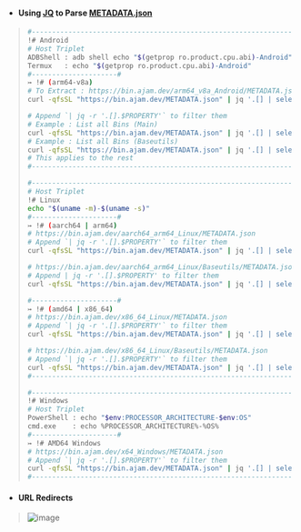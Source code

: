 - #### Using [JQ](https://jqlang.github.io/jq/manual/) to Parse [METADATA.json](https://bin.ajam.dev/METADATA.json)
> ```bash
> #-----------------------------------------------------------------------------#
> !# Android
> # Host Triplet
> ADBShell : adb shell echo "$(getprop ro.product.cpu.abi)-Android"
> Termux   : echo "$(getprop ro.product.cpu.abi)-Android"
> #---------------------#
> ↣ !# (arm64-v8a)
> # To Extract : https://bin.ajam.dev/arm64_v8a_Android/METADATA.json (Replace .main with .baseutils to extract Baseutils JSON)
> curl -qfsSL "https://bin.ajam.dev/METADATA.json" | jq '.[] | select(.host == "arm64-v8a-Android") | .main'
> 
> # Append `| jq -r '.[].$PROPERTY'` to filter them
> # Example : List all Bins (Main)
> curl -qfsSL "https://bin.ajam.dev/METADATA.json" | jq '.[] | select(.host == "arm64-v8a-Android") | .main' | jq -r '.[].name' | sort -u
> # Example : List all Bins (Baseutils)
> curl -qfsSL "https://bin.ajam.dev/METADATA.json" | jq '.[] | select(.host == "arm64-v8a-Android") | .baseutils' | jq -r '.[].name' | sort -u
> # This applies to the rest
> #-----------------------------------------------------------------------------#
> 
> #-----------------------------------------------------------------------------#
> # Host Triplet
> !# Linux
> echo "$(uname -m)-$(uname -s)"
> #---------------------#
> ↣ !# (aarch64 | arm64)
> # https://bin.ajam.dev/aarch64_arm64_Linux/METADATA.json
> # Append `| jq -r '.[].$PROPERTY'` to filter them
> curl -qfsSL "https://bin.ajam.dev/METADATA.json" | jq '.[] | select(.host == "aarch64-Linux") | .main'
> 
> # https://bin.ajam.dev/aarch64_arm64_Linux/Baseutils/METADATA.json
> # Append | jq -r '.[].$PROPERTY' to filter them
> curl -qfsSL "https://bin.ajam.dev/METADATA.json" | jq '.[] | select(.host == "aarch64-Linux") | .baseutils'
> 
> #---------------------#
> ↣ !# (amd64 | x86_64)
> # https://bin.ajam.dev/x86_64_Linux/METADATA.json
> # Append `| jq -r '.[].$PROPERTY'` to filter them
> curl -qfsSL "https://bin.ajam.dev/METADATA.json" | jq '.[] | select(.host == "x86_64-Linux") | .main'
> 
> # https://bin.ajam.dev/x86_64_Linux/Baseutils/METADATA.json
> # Append `| jq -r '.[].$PROPERTY'` to filter them
> curl -qfsSL "https://bin.ajam.dev/METADATA.json" | jq '.[] | select(.host == "x86_64-Linux") | .baseutils'
> #-----------------------------------------------------------------------------#
> 
> #-----------------------------------------------------------------------------#
> !# Windows
> # Host Triplet
> PowerShell : echo "$env:PROCESSOR_ARCHITECTURE-$env:OS"
> cmd.exe    : echo %PROCESSOR_ARCHITECTURE%-%OS%
> #---------------------#
> ↣ !# AMD64 Windows
> # https://bin.ajam.dev/x64_Windows/METADATA.json
> # Append `| jq -r '.[].$PROPERTY'` to filter them
> curl -qfsSL "https://bin.ajam.dev/METADATA.json" | jq '.[] | select(.host == "AMD64-Windows_NT") | .main'
> #-----------------------------------------------------------------------------#
> ```

- #### URL Redirects
> ![image](https://github.com/Azathothas/Toolpacks/assets/58171889/906c29b9-0852-4878-bae9-d64f68e7c569)
